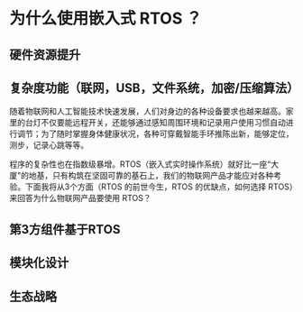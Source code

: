 # 为什么使用嵌入式 RTOS ？

## 硬件资源提升

## 复杂度功能（联网，USB，文件系统，加密/压缩算法）

随着物联网和人工智能技术快速发展，人们对身边的各种设备要求也越来越高。家里的台灯不仅要能远程开关，还能够通过感知周围环境和记录用户使用习惯自动进行调节；为了随时掌握身体健康状况，各种可穿戴智能手环推陈出新，能够定位，测步，记录心跳等等。

程序的复杂性也在指数级暴增。RTOS（嵌入式实时操作系统）就好比一座“大厦”的地基，只有构筑在坚固可靠的基石上，我们的物联网产品才能应对各种考验。下面我将从3个方面（RTOS 的前世今生，RTOS 的优缺点，如何选择 RTOS）来回答为什么物联网产品要使用 RTOS？

## 第3方组件基于RTOS

## 模块化设计

## 生态战略